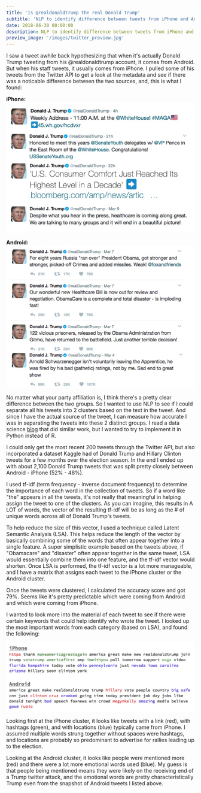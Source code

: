 ```yaml
---
title: 'Is @realdonaldtrump the real Donald Trump'
subtitle: 'NLP to identify difference between tweets from iPhone and Android'
date: 2018-06-30 00:00:00
description: NLP to identify difference between tweets from iPhone and Android
preview_image: '/images/twitter_preview.jpg'
---
```


<!-- ![](/images/twitter_background2.jpg) -->

I saw a tweet awhile back hypothesizing that when it's actually Donald Trump tweeting from his @realdonaldtrump account, it comes from Android. But when his staff tweets, it usually comes from iPhone. I pulled some of his tweets from the Twitter API to get a look at the metadata and see if there was a noticable difference between the two sources, and, this is what I found: 

**iPhone:**
![](/images/twitter_iphone.jpg)

**Android:**
![](/images/twitter_android.jpg)

No matter what your party affiliation is, I think there's a pretty clear difference between the two groups. So I wanted to use NLP to see if I could separate all his tweets into 2 clusters based on the text in the tweet. And since I have the actual source of the tweet, I can measure how accurate I was in separating the tweets into these 2 distinct groups. I read a data science [blog](http://varianceexplained.org/r/trump-tweets/) that did similar work, but I wanted to try to implement it in Python instead of R.

I could only get the most recent 200 tweets through the Twitter API, but also incorporated a dataset Kaggle had of Donald Trump and Hillary Clinton tweets for a few months over the election season. In the end I ended up with about 2,100 Donald Trump tweets that was split pretty closely between Android - iPhone (52% - 48%). 

I used tf-idf (term frequency - inverse document frequency) to determine the importance of each word in the collection of tweets. So if a word like "the" appears in all the tweets, it's not really that meaningful in helping assign the tweet to one of the clusters. As you can imagine, this results in A LOT of words, the vector of the resulting tf-idf will be as long as the # of unique words across all of Donald Trump's tweets. 

To help reduce the size of this vector, I used a technique called Latent Semantic Analysis (LSA). This helps reduce the length of the vector by basically combining some of the words that often appear together into a single feature. A super simplistic example based on the tweets above, if "Obamacare" and "disaster" often appear together in the same tweet, LSA would essentially combine them into one feature, and the tf-idf vector would shorten. Once LSA is performed, the tf-idf vector is a lot more manageable, and I have a matrix that assigns each tweet to the iPhone cluster or the Android cluster. 

Once the tweets were clustered, I calculated the accuracy score and got 79%. Seems like it's pretty predictable which were coming from Android and which were coming from iPhone. 

I wanted to look more into the material of each tweet to see if there were certain keywords that could help identify who wrote the tweet. I looked up the most important words from each category (based on LSA), and found the following: 

![](/images/twitter_words.jpg)

Looking first at the iPhone cluster, it looks like tweets with a link (red), with hashtags (green), and with locations (blue) typically came from iPhone. I assumed multiple words strung together without spaces were hashtags, and locations are probably so predominant to advertise for rallies leading up to the election. 

Looking at the Android cluster, it looks like people were mentioned more (red) and there were a lot more emotional words used (blue). My guess is that people being mentioned means they were likely on the receiving end of a Trump twitter attack, and the emotional words are pretty characteristically Trump even from the snapshot of Android tweets I listed above. 

